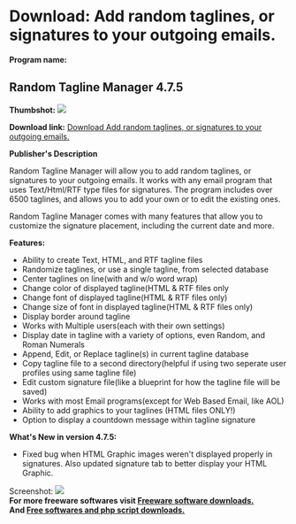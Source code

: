 # Download: Add random taglines, or signatures to your outgoing emails.

**Program name:**

## Random Tagline Manager 4.7.5

  
**Thumbshot:** ![](http://www.freewarefiles.com/screenshot/rndmntaglinemgr_md.gif)   
  
**Download link:** [Download Add random taglines, or signatures to your outgoing emails.](http://freesoftwares.boysofts.com/Random-Tagline-Manager_program_40105.html)  
  


**Publisher's Description**  
  


Random Tagline Manager will allow you to add random taglines, or signatures to your outgoing emails. It works with any email program that uses Text/Html/RTF type files for signatures. The program includes over 6500 taglines, and allows you to add your own or to edit the existing ones. 

Random Tagline Manager comes with many features that allow you to customize the signature placement, including the current date and more.

**Features:**

  * Ability to create Text, HTML, and RTF tagline files 
  * Randomize taglines, or use a single tagline, from selected database 
  * Center taglines on line(with and w/o word wrap) 
  * Change color of displayed tagline(HTML & RTF files only 
  * Change font of displayed tagline(HTML & RTF files only) 
  * Change size of font in displayed tagline(HTML & RTF files only) 
  * Display border around tagline 
  * Works with Multiple users(each with their own settings) 
  * Display date in tagline with a variety of options, even Random, and Roman Numerals 
  * Append, Edit, or Replace tagline(s) in current tagline database 
  * Copy tagline file to a second directory(helpful if using two seperate user profiles using same tagline file) 
  * Edit custom signature file(like a blueprint for how the tagline file will be saved) 
  * Works with most Email programs(except for Web Based Email, like AOL) 
  * Ability to add graphics to your taglines (HTML files ONLY!) 
  * Option to display a countdown message within tagline signature 

**What's New in version 4.7.5:**

  * Fixed bug when HTML Graphic images weren't displayed properly in signatures. Also updated signature tab to better display your HTML Graphic. 

  
  
Screenshot: ![](http://www.freewarefiles.com/screenshot/rndmntaglinemgr.gif)   
**For more freeware softwares visit [Freeware software downloads.](http://freesoftwares.boysofts.com/)**   
**And [Free softwares and php script downloads.](http://www.boysofts.com/)**
